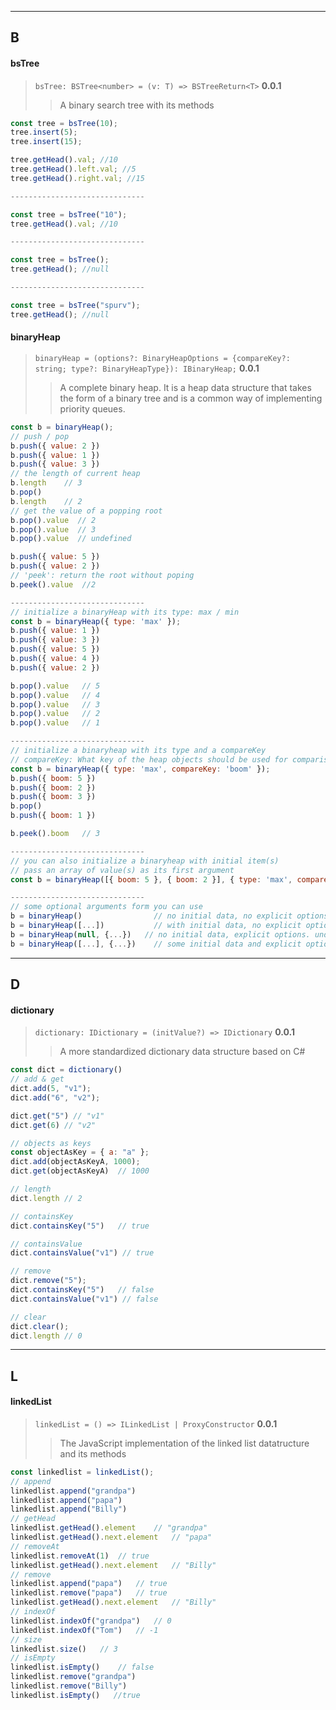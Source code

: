 <!--
 * @Date: 2020-06-30 01:45:54
 * @LastEditors: Conghao Cai🔧
 * @LastEditTime: 2020-07-19 02:20:09
 * @FilePath: /spurv/ifoo/docs/api/api-data.md
--> 
----
## B
#### bsTree
> `bsTree: BSTree<number> = (v: T) => BSTreeReturn<T>` **0.0.1**
>> A binary search tree with its methods
```js
const tree = bsTree(10);
tree.insert(5);
tree.insert(15);

tree.getHead().val; //10
tree.getHead().left.val; //5
tree.getHead().right.val; //15

------------------------------

const tree = bsTree("10");
tree.getHead().val; //10

------------------------------

const tree = bsTree();
tree.getHead(); //null

------------------------------

const tree = bsTree("spurv");
tree.getHead(); //null

```
#### binaryHeap
> `binaryHeap = (options?: BinaryHeapOptions = {compareKey?: string; type?: BinaryHeapType}): IBinaryHeap;` **0.0.1**
>> A complete binary heap. It is a heap data structure that takes the form of a binary tree and is a common way of implementing priority queues.
```js
const b = binaryHeap();
// push / pop
b.push({ value: 2 })
b.push({ value: 1 })
b.push({ value: 3 })
// the length of current heap
b.length    // 3
b.pop()
b.length    // 2
// get the value of a popping root
b.pop().value  // 2
b.pop().value  // 3
b.pop().value  // undefined

b.push({ value: 5 })
b.push({ value: 2 })
// 'peek': return the root without poping
b.peek().value  //2

------------------------------
// initialize a binaryHeap with its type: max / min
const b = binaryHeap({ type: 'max' });
b.push({ value: 1 })
b.push({ value: 3 })
b.push({ value: 5 })
b.push({ value: 4 })
b.push({ value: 2 })

b.pop().value   // 5
b.pop().value   // 4
b.pop().value   // 3
b.pop().value   // 2
b.pop().value   // 1

------------------------------
// initialize a binaryheap with its type and a compareKey
// compareKey: What key of the heap objects should be used for comparison. Default: 'value'
const b = binaryHeap({ type: 'max', compareKey: 'boom' });
b.push({ boom: 5 })
b.push({ boom: 2 })
b.push({ boom: 3 })
b.pop()
b.push({ boom: 1 })

b.peek().boom   // 3

------------------------------
// you can also initialize a binaryheap with initial item(s)
// pass an array of value(s) as its first argument
const b = binaryHeap([{ boom: 5 }, { boom: 2 }], { type: 'max', compareKey: 'boom' });

------------------------------
// some optional arguments form you can use 
b = binaryHeap()                // no initial data, no explicit options
b = binaryHeap([...])           // with initial data, no explicit options
b = binaryHeap(null, {...})   // no initial data, explicit options. undefined and empty array are also accepted as first parameter
b = binaryHeap([...], {...})    // some initial data and explicit options
```

----
## D
#### dictionary
> `dictionary: IDictionary = (initValue?) => IDictionary` **0.0.1**
>> A more standardized dictionary data structure based on C#
```js
const dict = dictionary()
// add & get
dict.add(5, "v1");
dict.add("6", "v2");

dict.get("5") // "v1"
dict.get(6) // "v2"

// objects as keys
const objectAsKey = { a: "a" };
dict.add(objectAsKeyA, 1000);
dict.get(objectAsKeyA)  // 1000

// length
dict.length // 2

// containsKey
dict.containsKey("5")   // true

// containsValue
dict.containsValue("v1") // true

// remove
dict.remove("5");
dict.containsKey("5")   // false
dict.containsValue("v1") // false

// clear
dict.clear();
dict.length // 0
```

----
## L
#### linkedList
> `linkedList = () => ILinkedList | ProxyConstructor` **0.0.1**
>> The JavaScript implementation of the linked list datatructure and its methods 
```js
const linkedlist = linkedList();
// append
linkedlist.append("grandpa")
linkedlist.append("papa")
linkedlist.append("Billy")
// getHead
linkedlist.getHead().element    // "grandpa"
linkedlist.getHead().next.element   // "papa"
// removeAt
linkedlist.removeAt(1)  // true
linkedlist.getHead().next.element   // "Billy"
// remove
linkedlist.append("papa")   // true
linkedlist.remove("papa")   // true
linkedlist.getHead().next.element   // "Billy"
// indexOf
linkedlist.indexOf("grandpa")   // 0
linkedlist.indexOf("Tom")   // -1
// size
linkedlist.size()   // 3
// isEmpty
linkedlist.isEmpty()    // false
linkedlist.remove("grandpa")
linkedlist.remove("Billy")
linkedlist.isEmpty()   //true
```